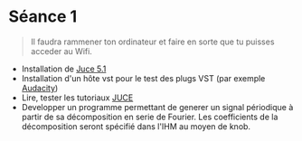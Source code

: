 # Séance 1

> Il faudra rammener ton ordinateur et faire en sorte que tu puisses acceder au Wifi.

* Installation de [Juce 5.1](https://www.juce.com/get-juce/download)
* Installation d'un hôte vst pour le test des plugs VST (par exemple [Audacity](http://www.audacityteam.org/download/plug-ins/))
* Lire, tester les tutoriaux [JUCE](https://www.juce.com/tutorials)
* Developper un programme permettant de generer un signal périodique à partir de sa décomposition en serie de Fourier. Les coefficients de la décomposition seront
spécifié dans l'IHM au moyen de knob.





